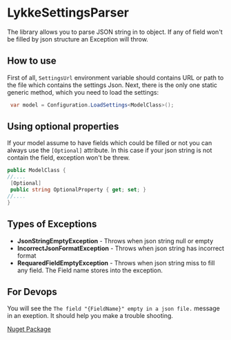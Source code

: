 # LykkeSettingsParser
The library allows you to parse JSON string in to object. If any of field won't be filled by json structure an Exception will throw.
## How to use
First of all, ```SettingsUrl``` environment variable should contains URL or path to the file which contains the settings Json.
Next, there is the only one static generic method, which you need to load the settings:
```cs
 var model = Configuration.LoadSettings<ModelClass>();
```
## Using optional properties
If your model assume to have fields which could be filled or not you can always use the `[Optional]` attribute. In this case if your json string is not contain the field, exception won't be threw.
```cs
public ModelClass {
//....
 [Optional]
 public string OptionalProperty { get; set; }
//....
}
```
## Types of Exceptions
- **JsonStringEmptyException** - Throws when json string null or empty
- **IncorrectJsonFormatException** - Throws when json string has incorrect format
- **RequaredFieldEmptyException** - Throws when json string miss to fill any field. The Field name stores into the exception.

## For Devops
You will see the `The field "{FieldName}" empty in a json file.` message in an exeption. It should help you make a trouble shooting.

[Nuget Package](https://www.nuget.org/packages/Lykke.SettingsReader/)

